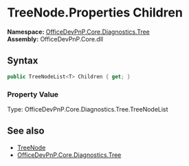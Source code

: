# TreeNode.Properties Children
  

**Namespace:** [OfficeDevPnP.Core.Diagnostics.Tree](OfficeDevPnP.Core.Diagnostics.Tree.md)  
**Assembly:** OfficeDevPnP.Core.dll  
## Syntax
```C#
public TreeNodeList<T> Children { get; }
```

### Property Value
Type: OfficeDevPnP.Core.Diagnostics.Tree.TreeNodeList<T>  

## See also
- [TreeNode](OfficeDevPnP.Core.Diagnostics.Tree.TreeNode.md) 
- [OfficeDevPnP.Core.Diagnostics.Tree](OfficeDevPnP.Core.Diagnostics.Tree.md) 
